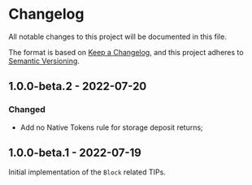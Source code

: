 # Changelog

All notable changes to this project will be documented in this file.

The format is based on [Keep a Changelog](https://keepachangelog.com/en/1.0.0/),
and this project adheres to [Semantic Versioning](https://semver.org/spec/v2.0.0.html).

<!-- ## Unreleased - YYYY-MM-DD

### Added

### Changed

### Deprecated

### Removed

### Fixed

### Security -->

## 1.0.0-beta.2 - 2022-07-20

### Changed

- Add no Native Tokens rule for storage deposit returns;

## 1.0.0-beta.1 - 2022-07-19

Initial implementation of the `Block` related TIPs.

